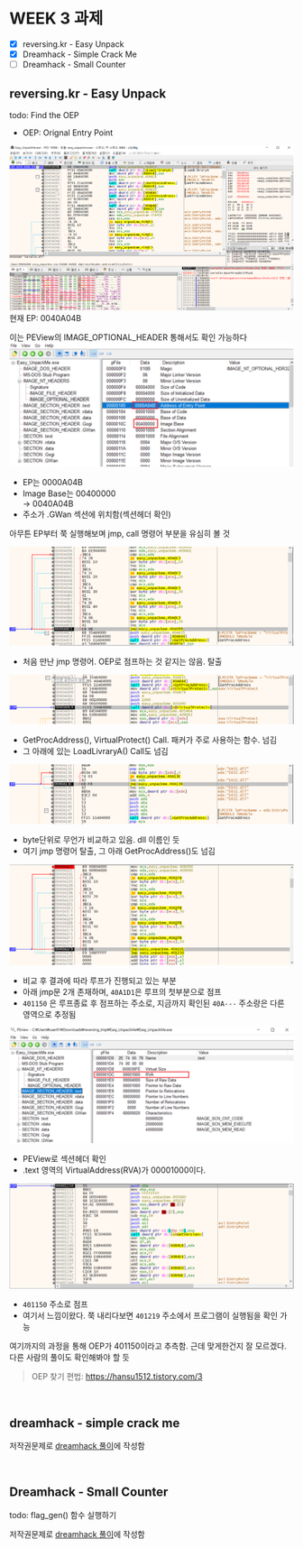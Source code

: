 # WEEK 3 과제
- [x] reversing\.kr - Easy Unpack
- [x] Dreamhack - Simple Crack Me
- [ ] Dreamhack - Small Counter

## reversing\.kr - Easy Unpack

todo: Find the OEP
- OEP: Orignal Entry Point

![WEEK3EasyUnpackMe](./img/WEEK3/WEEK3_easyUnpack2.png)
현재 EP: 0040A04B

이는 PEView의 IMAGE_OPTIONAL_HEADER 통해서도 확인 가능하다
![WEEK3EasyUnpackMe](./img/WEEK3/WEEK3_easyUnpack1.png)
- EP는 0000A04B
- Image Base는 00400000     
   → 0040A04B
- 주소가 .GWan 섹션에 위치함(섹션헤더 확인)

아무튼 EP부터 쭉 실행해보며 jmp, call 명령어 부분을 유심히 볼 것

![WEEK3EasyUnpackMe](./img/WEEK3/WEEK3_easyUnpack3.png)
- 처음 만난 jmp 명령어. OEP로 점프하는 것 같지는 않음. 탈출

![WEEK3EasyUnpackMe](./img/WEEK3/WEEK3_easyUnpack4.png)
- GetProcAddress(), VirtualProtect() Call. 패커가 주로 사용하는 함수. 넘김
- 그 아래에 있는 LoadLivraryA() Call도 넘김

![WEEK3EasyUnpackMe](./img/WEEK3/WEEK3_easyUnpack5.png)
- byte단위로 무언가 비교하고 있음. dll 이름인 듯
- 여기 jmp 명령어 탈출, 그 아래 GetProcAddress()도 넘김

![WEEK3EasyUnpackMe](./img/WEEK3/WEEK3_easyUnpack6.png)
- 비교 후 결과에 따라 루프가 진행되고 있는 부분
- 아래 jmp문 2개 존재하며, `40A1D1`은 루프의 첫부분으로 점프
- `401150` 은 루프종료 후 점프하는 주소로, 지금까지 확인된 `40A---` 주소랑은 다른 영역으로 추정됨

![WEEK3EasyUnpackMe](./img/WEEK3/WEEK3_easyUnpack7.png)
- PEView로 섹션헤더 확인
- .text 영역의 VirtualAddress(RVA)가 00001000이다.

![WEEK3EasyUnpackMe](./img/WEEK3/WEEK3_easyUnpack8.png)
- `401150` 주소로 점프
- 여기서 느낌이왔다. 쭉 내리다보면 `401219` 주소에서 프로그램이 실행됨을 확인 가능

여기까지의 과정을 통해 OEP가 401150이라고 추측함. 근데 맞게한건지 잘 모르겠다. 다른 사람의 풀이도 확인해봐야 할 듯

> OEP 찾기 편법: https://hansu1512.tistory.com/3

<br>

## dreamhack - simple crack me

저작권문제로 [dreamhack 풀이](https://dreamhack.io/wargame/writeups/19898)에 작성함


<br>

## Dreamhack - Small Counter

todo: flag_gen() 함수 실행하기

저작권문제로 [dreamhack 풀이](https://dreamhack.io/wargame/writeups/19897)에 작성함
